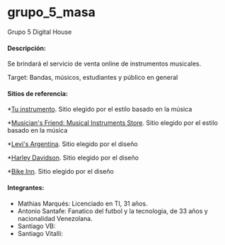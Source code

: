 # grupo_5_masa
Grupo 5 Digital House



#### Descripción: 
Se brindará el servicio de venta online de instrumentos musicales. 

Target: Bandas, músicos, estudiantes y público en general

#### Sitios de referencia: 

*[Tu instrumento](https://tuinstrumento.com.ar/). Sitio elegido por el estilo basado en la música

*[Musician's Friend: Musical Instruments Store](https://www.musiciansfriend.com/). Sitio elegido por el estilo basado en la música

*[Levi's Argentina](https://www.levi.com.ar/). Sitio elegido por el diseño

*[Harley Davidson](https://harley-davidson.com.ar/). Sitio elegido por el diseño

*[Bike Inn](https://www.bikeinn.com/ciclismo/).  Sitio elegido por el diseño

#### Integrantes:

- Mathias Marqués: Licenciado en TI, 31 años.
- Antonio Santafe: Fanatico del futbol y la tecnologia, de 33 años y nacionalidad Venezolana.
- Santiago VB:
- Santiago Vitalli:

